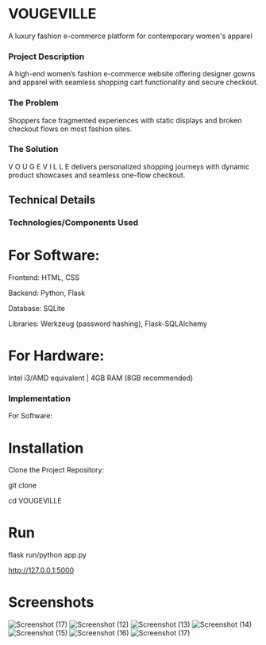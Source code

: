 # VOUGEVILLE
A luxury fashion e-commerce platform for contemporary women's apparel


### Project Description
A high-end women’s fashion e-commerce website offering designer gowns and apparel with seamless shopping cart functionality and secure checkout.
### The Problem
Shoppers face fragmented experiences with static displays and broken checkout flows on most fashion sites.


### The Solution
V O U G E V I L L E delivers personalized shopping journeys with dynamic product showcases and seamless one-flow checkout.

## Technical Details
### Technologies/Components Used
# For Software:
Frontend: HTML, CSS

Backend: Python, Flask

Database: SQLite

Libraries: Werkzeug (password hashing), Flask-SQLAlchemy

# For Hardware:
Intel i3/AMD equivalent | 4GB RAM (8GB recommended)


### Implementation
For Software:
# Installation
Clone the Project Repository:

git clone 

cd VOUGEVILLE

# Run
flask run/python app.py

http://127.0.0.1:5000



# Screenshots 
![Screenshot (17)](https://github.com/user-attachments/assets/48fdfe30-7825-4d22-8837-546ff13e74e9)
![Screenshot (12)](https://github.com/user-attachments/assets/6b699904-3dd8-423d-999c-9847cb427d23)
![Screenshot (13)](https://github.com/user-attachments/assets/701f54e3-73d5-4473-98ab-b1c42c5b5574)
![Screenshot (14)](https://github.com/user-attachments/assets/f88b13e8-a16f-4143-9aeb-1216b61f25e2)
![Screenshot (15)](https://github.com/user-attachments/assets/b2cc6e36-4492-4863-879a-c87d25c8a191)
![Screenshot (16)](https://github.com/user-attachments/assets/d18d1514-0c85-4dc0-96ff-054108e60fdc)
![Screenshot (17)](https://github.com/user-attachments/assets/c0f41dc3-8cda-4d74-8a8f-89f467432e38)






